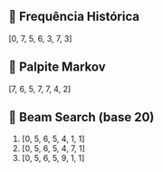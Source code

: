 ## 🎯 Frequência Histórica
[0, 7, 5, 6, 3, 7, 3]

## 🔁 Palpite Markov 
[7, 6, 5, 7, 7, 4, 2]

## 🤖 Beam Search (base 20)
1. [0, 5, 6, 5, 4, 1, 1]
2. [0, 5, 6, 5, 4, 7, 1]
3. [0, 5, 6, 5, 9, 1, 1]
